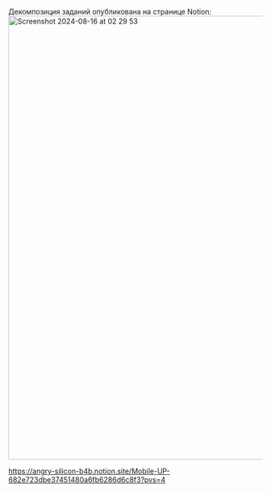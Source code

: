 Декомпозиция заданий опубликована на странице Notion:
<img width="879" alt="Screenshot 2024-08-16 at 02 29 53" src="https://github.com/user-attachments/assets/043fb214-dd46-40f9-bc47-dfd9fae36617">

https://angry-silicon-b4b.notion.site/Mobile-UP-682e723dbe37451480a6fb6286d6c8f3?pvs=4
